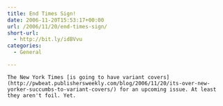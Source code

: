 ```yaml
---
title: End Times Sign!
date: 2006-11-20T15:53:17+00:00
url: /2006/11/20/end-times-sign/
short-url:
  - http://bit.ly/idBVvu
categories:
  - General

---
```

<div class='microid-mailto+http:sha1:190fb5db20fbc2712356191e9af3f9fb6115c91a'>
  
    The New York Times [is going to have variant covers](http://pwbeat.publishersweekly.com/blog/2006/11/20/its-over-new-yorker-succumbs-to-variant-covers/) for an upcoming issue. At least they aren't foil. Yet.
  
